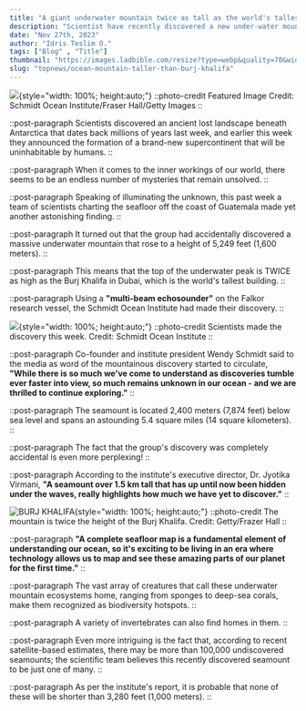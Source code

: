 ```yaml
---
title: "A giant underwater mountain twice as tall as the world's tallest building"
description: "Scientist have recently discovered a new under-water mountain that is twice the height of Burj Khalifa"
date: "Nov 27th, 2023"
author: "Idris Teslim O."
tags: ["Blog" , "Title"]
thumbnail: "https://images.ladbible.com/resize?type=webp&quality=70&width=1440&fit=contain&gravity=null&url=https://images.ladbiblegroup.com/v3/assets/blt949ea8e16e463049/blt58c830230e9ebb00/6560f69a90f0a6040a3de57f/underwater-mountain-twice-size-worlds-tallest-building.png"
slug: "topnews/ocean-mountain-taller-than-burj-khalifa"
---
```


![](https://images.ladbible.com/resize?type=webp&quality=70&width=1440&fit=contain&gravity=null&url=https://images.ladbiblegroup.com/v3/assets/blt949ea8e16e463049/blt58c830230e9ebb00/6560f69a90f0a6040a3de57f/underwater-mountain-twice-size-worlds-tallest-building.png){style="width: 100%; height:auto;"}
::photo-credit
Featured Image Credit: Schmidt Ocean Institute/Fraser Hall/Getty Images
::

::post-paragraph
Scientists discovered an ancient lost landscape beneath Antarctica that dates back millions of years last week, and earlier this week they announced the formation of a brand-new supercontinent that will be uninhabitable by humans.
::

::post-paragraph
When it comes to the inner workings of our world, there seems to be an endless number of mysteries that remain unsolved.
::

::post-paragraph
Speaking of illuminating the unknown, this past week a team of scientists charting the seafloor off the coast of Guatemala made yet another astonishing finding.
::

::post-paragraph
It turned out that the group had accidentally discovered a massive underwater mountain that rose to a height of 5,249 feet (1,600 meters).
::

::post-paragraph
This means that the top of the underwater peak is TWICE as high as the Burj Khalifa in Dubai, which is the world's tallest building.
::

::post-paragraph
Using a **"multi-beam echosounder"** on the Falkor research vessel, the Schmidt Ocean Institute had made their discovery.
::

<!-- SECTION -->

![](https://images.ladbible.com/resize?type=webp&quality=70&width=1296&fit=contain&gravity=null&url=https://images.ladbiblegroup.com/v3/assets/blt949ea8e16e463049/blta249322b01149430/6560f4d5066e2e0407cb90e0/Screenshot_2023-11-24_at_19.02.17.png){style="width: 100%; height:auto;"}
::photo-credit
Scientists made the discovery this week. Credit: Schmidt Ocean Institute
::

::post-paragraph
Co-founder and institute president Wendy Schmidt said to the media as word of the mountainous discovery started to circulate, **"While there is so much we've come to understand as discoveries tumble ever faster into view, so much remains unknown in our ocean - and we are thrilled to continue exploring."**
::

::post-paragraph
The seamount is located 2,400 meters (7,874 feet) below sea level and spans an astounding 5.4 square miles (14 square kilometers).
::

::post-paragraph
The fact that the group's discovery was completely accidental is even more perplexing!
::

::post-paragraph
According to the institute's executive director, Dr. Jyotika Virmani, **"A seamount over 1.5 km tall that has up until now been hidden under the waves, really highlights how much we have yet to discover."**
::

<!-- SECTION -->

![BURJ KHALIFA](https://images.ladbible.com/resize?type=webp&quality=70&width=1296&fit=contain&gravity=null&url=https://images.ladbiblegroup.com/v3/assets/blt949ea8e16e463049/blt64cb4318e56c4482/6560f5058c5a0e040a6e32eb/GettyImages-112295824.jpg){style="width: 100%; height:auto;"}
::photo-credit
The mountain is twice the height of the Burj Khalifa. Credit: Getty/Frazer Hall
::

::post-paragraph
**"A complete seafloor map is a fundamental element of understanding our ocean, so it's exciting to be living in an era where technology allows us to map and see these amazing parts of our planet for the first time."**
::

::post-paragraph
The vast array of creatures that call these underwater mountain ecosystems home, ranging from sponges to deep-sea corals, make them recognized as biodiversity hotspots.
::

::post-paragraph
A variety of invertebrates can also find homes in them.
::

::post-paragraph
Even more intriguing is the fact that, according to recent satellite-based estimates, there may be more than 100,000 undiscovered seamounts; the scientific team believes this recently discovered seamount to be just one of many.
::

::post-paragraph
As per the institute's report, it is probable that none of these will be shorter than 3,280 feet (1,000 meters).
::